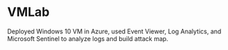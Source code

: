 # VMLab
Deployed Windows 10 VM in Azure, used Event Viewer, Log Analytics, and Microsoft Sentinel to analyze logs and build attack map.
